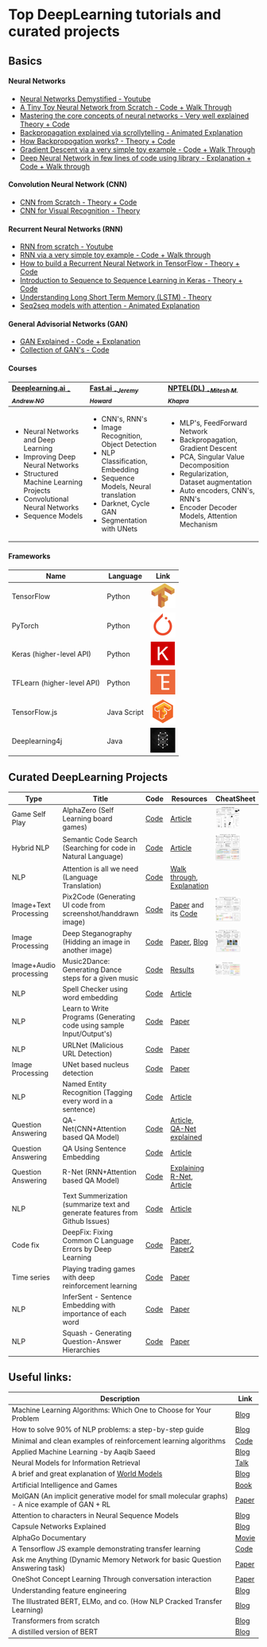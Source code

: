 # Top DeepLearning tutorials and curated projects

## Basics

#### Neural Networks
* [Neural Networks Demystified - Youtube](https://www.youtube.com/watch?v=bxe2T-V8XRs&list=PLiaHhY2iBX9hdHaRr6b7XevZtgZRa1PoU)
* [A Tiny Toy Neural Network from Scratch - Code + Walk Through](http://iamtrask.github.io/2015/07/12/basic-python-network/)
* [Mastering the core concepts of neural networks - Very well explained Theory + Code](http://neuralnetworksanddeeplearning.com/chap1.html)
* [Backpropagation explained via scrollytelling - Animated Explanation](https://google-developers.appspot.com/machine-learning/crash-course/backprop-scroll/)
* [How Backpropogation works? - Theory + Code](http://neuralnetworksanddeeplearning.com/chap2.html)
* [Gradient Descent via a very simple toy example - Code + Walk Through](http://iamtrask.github.io/2015/07/27/python-network-part2/)
* [Deep Neural Network in few lines of code using library - Explanation + Code + Walk through](https://blog.floydhub.com/my-first-weekend-of-deep-learning/)

#### Convolution Neural Network (CNN)
* [CNN from Scratch - Theory + Code ](http://neuralnetworksanddeeplearning.com/chap6.html#introducing_convolutional_networks)
* [CNN for Visual Recognition - Theory](http://cs231n.github.io/convolutional-networks/)

#### Recurrent Neural Networks (RNN)
* [RNN from scratch - Youtube](http://course.fast.ai/lessons/lesson6.html)
* [RNN via a very simple toy example - Code + Walk through](https://iamtrask.github.io/2015/11/15/anyone-can-code-lstm/)
* [How to build a Recurrent Neural Network in TensorFlow - Theory + Code](https://medium.com/@erikhallstrm/hello-world-rnn-83cd7105b767)
* [Introduction to Sequence to Sequence Learning in Keras - Theory + Code](https://blog.keras.io/a-ten-minute-introduction-to-sequence-to-sequence-learning-in-keras.html)
* [Understanding Long Short Term Memory (LSTM) - Theory](https://medium.com/mlreview/understanding-lstm-and-its-diagrams-37e2f46f1714)
* [Seq2seq models with attention - Animated Explanation](https://jalammar.github.io/visualizing-neural-machine-translation-mechanics-of-seq2seq-models-with-attention/)

#### General Advisorial Networks (GAN)
* [GAN Explained - Code + Explanation](https://towardsdatascience.com/gan-by-example-using-keras-on-tensorflow-backend-1a6d515a60d0)
* [Collection of GAN's - Code](https://github.com/wiseodd/generative-models)

#### Courses

| [Deeplearning.ai<sub> -*Andrew NG*</sub>](https://www.deeplearning.ai/) | [Fast.ai<sub> -*Jeremy Howard*</sub>](http://www.fast.ai/) | [NPTEL(DL)<sub> -*Mitesh M. Khapra*</sub>](https://onlinecourses.nptel.ac.in/noc18_cs41/preview)|
| :--- | :---| :--- |
|<ul><li> Neural Networks and Deep Learning </li><li> Improving Deep Neural Networks </li><li> Structured Machine Learning Projects</li> <li> Convolutional Neural Networks</li><li> Sequence Models </li></ul>|<ul><li> CNN's, RNN's </li><li> Image Recognition, Object Detection </li><li> NLP Classification, Embedding </li><li> Sequence Models, Neural translation </li><li> Darknet, Cycle GAN</li><li> Segmentation with UNets</li></ul>|<ul><li>MLP's, FeedForward Network</li><li>Backpropagation, Gradient Descent</li><li>PCA, Singular Value Decomposition</li><li>Regularization, Dataset augmentation</li><li>Auto encoders, CNN's, RNN's</li><li>Encoder Decoder Models, Attention Mechanism</li></ul>|

#### Frameworks

| Name | Language | Link |
| ---  |   ---    | --- |
|TensorFlow | Python | [<img src="images/tensorflow.png" alt="tensorflow.org" width="50px"/>](https://tensorflow.org)|
| PyTorch | Python | [<img src="images/pytorch.jpg" alt="pytorch.org" width="50px"/>](https://pytorch.org/)|
| Keras (higher-level API) | Python | [<img src="images/keras.jpg" alt="keras.io" width="50px"/>](https://keras.io)|
| TFLearn (higher-level API) | Python | [<img src="images/tflearn.png" alt="tflearn.org" width="50px"/>](http://tflearn.org)|
| TensorFlow.js | Java Script | [<img src="images/tensorflowjs.png" alt="js.tensorflow.org" width="50px"/>](https://js.tensorflow.org/)|
| Deeplearning4j | Java | [<img src="images/deeplearning4j.png" alt="deeplearning4j.org" width="50px"/>](https://deeplearning4j.org/)|

## Curated DeepLearning Projects

|Type | Title | Code | Resources | CheatSheet |
| --- | --- | --- | --- | --- |
| Game Self Play | AlphaZero (Self Learning board games)	| [Code](https://github.com/AppliedDataSciencePartners/DeepReinforcementLearning) |  [Article](https://medium.com/applied-data-science/how-to-build-your-own-alphazero-ai-using-python-and-keras-7f664945c188) | [<img src="cheatsheets/Alpha_Zero.png" alt="Alpha Zero" width="50px"/>](cheatsheets/Alpha_Zero.png) |
|Hybrid NLP| Semantic Code Search (Searching for code in Natural Language) | [Code](https://github.com/hamelsmu/code_search) | [Article](https://towardsdatascience.com/semantic-code-search-3cd6d244a39c)| [<img src="cheatsheets/Semantic_Code_Search.jpg" alt="Semantic Code Search" width="50px"/>](cheatsheets/Semantic_Code_Search.jpg)|
|NLP|Attention is all we need (Language Translation)|[Code](https://github.com/harvardnlp/annotated-transformer)| [Walk through](http://nlp.seas.harvard.edu/2018/04/03/attention.html), [Explanation](https://jalammar.github.io/illustrated-transformer/)|
|Image+Text Processing|Pix2Code (Generating UI code from screenshot/handdrawn image)| [Code](https://blog.floydhub.com/turning-design-mockups-into-code-with-deep-learning/) | [Paper](https://arxiv.org/abs/1705.07962) and its [Code](https://github.com/tonybeltramelli/pix2code) | [<img src="cheatsheets/Pix2Code.jpg" alt="Pix2Code" width="50px"/>](cheatsheets/Pix2Code.jpg)|
|Image Processing|Deep Steganography (Hidding an image in another image)|[Code](https://github.com/harveyslash/Deep-Steganography)|[Paper](https://papers.nips.cc/paper/6802-hiding-images-in-plain-sight-deep-steganography), [Blog](https://buzzrobot.com/hiding-images-using-ai-deep-steganography-b7726bd58b06)|[<img src="cheatsheets/Deep_Steganography.jpg" alt="Deep Steganography" width="50px"/>](cheatsheets/Deep_Steganography.jpg)|
|Image+Audio processing|Music2Dance: Generating Dance steps for a given music|[Code](https://github.com/ajay-sreeram/Music2Dance)|[Results](https://www.youtube.com/watch?v=Db79bIJvxdw)|[<img src="cheatsheets/Music2Dance.jpg" alt="Music2Dance" width="50px"/>](cheatsheets/Music2Dance.jpg)|
|NLP|Spell Checker using word embedding | [Code](https://github.com/er214/spellchecker) | [Article](https://blog.usejournal.com/a-simple-spell-checker-built-from-word-vectors-9f28452b6f26)|
|NLP|Learn to Write Programs (Generating code using sample Input/Output's)|[Code](https://github.com/dkamm/deepcoder)|[Paper](https://openreview.net/pdf?id=ByldLrqlx)|
|NLP|URLNet (Malicious URL Detection)| [Code](https://github.com/Antimalweb/URLNet)|[Paper](https://arxiv.org/abs/1802.03162)|
|Image Processing|UNet based nucleus detection|[Code](https://www.kaggle.com/c/data-science-bowl-2018/discussion/55118)|[Paper](https://arxiv.org/pdf/1611.08303.pdf)|
|NLP|Named Entity Recognition (Tagging every word in a sentence) | [Code](https://github.com/guillaumegenthial/sequence_tagging) | [Article](https://guillaumegenthial.github.io/sequence-tagging-with-tensorflow.html)|
|Question Answering|QA-Net(CNN+Attention based QA Model)| [Code](https://github.com/NLPLearn/QANet) |[Article](https://medium.com/@minsangkim/implementing-question-answering-networks-with-cnns-5ae5f08e312b), [QA-Net explained](https://towardsdatascience.com/how-the-current-best-question-answering-model-works-8bbacf375e2a)|
|Question Answering| QA Using Sentence Embedding | [Code](https://github.com/aswalin/SQuAD)| [Article](https://towardsdatascience.com/building-a-question-answering-system-part-1-9388aadff507)|
|Question Answering| R-Net (RNN+Attention based QA Model) | [Code](https://github.com/YerevaNN/R-NET-in-Keras/)|[Explaining R-Net](https://codeburst.io/understanding-r-net-microsofts-superhuman-reading-ai-23ff7ededd96), [Article](http://yerevann.github.io/2017/08/25/challenges-of-reproducing-r-net-neural-network-using-keras/)|
|NLP|Text Summerization (summarize text and generate features from Github Issues) | [Code](https://github.com/hamelsmu/Seq2Seq_Tutorial)|[Article](https://towardsdatascience.com/how-to-create-data-products-that-are-magical-using-sequence-to-sequence-models-703f86a231f8)|
|Code fix|DeepFix: Fixing Common C Language Errors by Deep Learning|[Code](http://iisc-seal.net/deepfix)|[Paper](http://www.iisc-seal.net/publications/aaai17.pdf), [Paper2](https://arxiv.org/pdf/1801.10467)|
|Time series|Playing trading games with deep reinforcement learning|[Code](https://github.com/golsun/deep-RL-time-series)|[Paper](https://arxiv.org/ftp/arxiv/papers/1803/1803.03916.pdf)|
|NLP|InferSent - Sentence Embedding with importance of each word|[Code](https://github.com/facebookresearch/InferSent)|[Paper](https://arxiv.org/abs/1705.02364)|
|NLP|Squash - Generating Question-Answer Hierarchies|[Code](https://github.com/martiansideofthemoon/squash-generation)|[Paper](https://arxiv.org/abs/1906.02622)|


## Useful links:

| Description | Link |
| --- | --- |
| Machine Learning Algorithms: Which One to Choose for Your Problem | [Blog](https://blog.statsbot.co/machine-learning-algorithms-183cc73197c) |
| How to solve 90% of NLP problems: a step-by-step guide | [Blog](https://blog.insightdatascience.com/how-to-solve-90-of-nlp-problems-a-step-by-step-guide-fda605278e4e) |
| Minimal and clean examples of reinforcement learning algorithms | [Code](https://github.com/rlcode/reinforcement-learning) |
|Applied Machine Learning -by Aaqib Saeed|[Blog](http://aqibsaeed.github.io/)|
| Neural Models for Information Retrieval | [Talk](https://www.youtube.com/watch?v=g1Pgo5yTIKg) |
| A brief and great explanation of [World Models](https://worldmodels.github.io/) | [Blog](https://medium.com/applied-data-science/how-to-build-your-own-world-model-using-python-and-keras-64fb388ba459)|
| Artificial Intelligence and Games | [Book](http://gameaibook.org/book.pdf) |
| MolGAN (An implicit generative model for small molecular graphs) - A nice example of GAN + RL | [Paper](https://arxiv.org/pdf/1805.11973.pdf)|
| Attention to characters in Neural Sequence Models | [Blog](http://www.marekrei.com/blog/attending-to-characters-in-neural-sequence-labeling-models/)|
| Capsule Networks Explained | [Blog](https://hackernoon.com/what-is-a-capsnet-or-capsule-network-2bfbe48769cc)|
| AlphaGo Documentary | [Movie](https://www.alphagomovie.com/)|
| A Tensorflow JS example demonstrating transfer learning | [Code](https://js.tensorflow.org/tutorials/webcam-transfer-learning.html)|
| Ask me Anything (Dynamic Memory Network for basic Question Answering task) | [Paper](https://arxiv.org/pdf/1506.07285.pdf)|
| OneShot Concept Learning Through conversation interaction | [Paper](https://arxiv.org/pdf/1805.00462.pdf)|
| Understanding feature engineering | [Blog](https://towardsdatascience.com/understanding-feature-engineering-part-1-continuous-numeric-data-da4e47099a7b)|
| The Illustrated BERT, ELMo, and co. (How NLP Cracked Transfer Learning) | [Blog](https://jalammar.github.io/illustrated-bert/)|
| Transformers from scratch |[Blog](http://peterbloem.nl/blog/transformers)|
| A distilled version of BERT | [Blog](https://medium.com/huggingface/distilbert-8cf3380435b5)|
